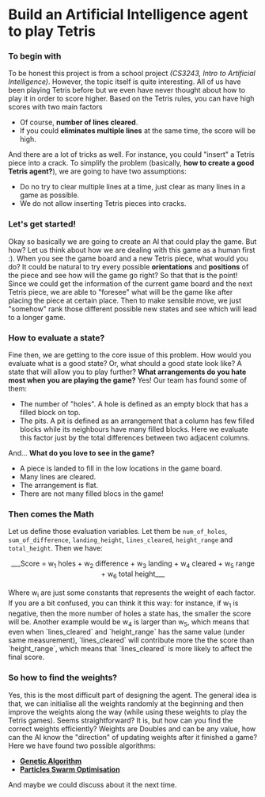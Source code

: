 # Build an Artificial Intelligence agent to play Tetris

### To begin with
To be honest this project is from a school project _(CS3243, Intro to Artificial Intelligence)_. However, the topic itself is quite interesting. All of us have been playing Tetris before but we even have never thought about how to play it in order to score higher. Based on the Tetris rules, you can have high scores with two main factors

  - Of course, __number of lines cleared__.
  - If you could __eliminates multiple lines__ at the same time, the score will be high.

And there are a lot of tricks as well. For instance, you could "insert" a Tetris piece into a crack. To simplify the problem (basically, __how to create a good Tetris agent?__), we are going to have two assumptions:

  - Do no try to clear multiple lines at a time, just clear as many lines in a game as possible.
  - We do not allow inserting Tetris pieces into cracks.

### Let's get started!
Okay so basically we are going to create an AI that could play the game. But how? Let us think about how we are dealing with this game as a human first :). When you see the game board and a new Tetris piece, what would you do? It could be natural to try every possible __orientations__ and __positions__ of the piece and see how will the game go right? So that that is the point! Since we could get the information of the current game board and the next Tetris piece, we are able to "foresee" what will be the game like after placing the piece at certain place. Then to make sensible move, we just "somehow" rank those different possible new states and see which will lead to a longer game.

### How to evaluate a state?
Fine then, we are getting to the core issue of this problem. How would you evaluate what is a good state? Or, what should a good state look like? A state that will allow you to play further? __What arrangements do you hate most when you are playing the game?__ Yes! Our team has found some of them:

  - The number of "holes". A hole is defined as an empty block that has a filled block on top.
  - The pits. A pit is defined as an arrangement that a column has few filled blocks while its neighbours have many filled blocks. Here we evaluate this factor just by the total differences between two adjacent columns.

And... __What do you love to see in the game?__

  - A piece is landed to fill in the low locations in the game board.
  - Many lines are cleared.
  - The arrangement is flat.
  - There are not many filled blocs in the game!

### Then comes the Math
Let us define those evaluation variables. Let them be `num_of_holes`, `sum_of_difference`, `landing_height`, `lines_cleared`, `height_range` and `total_height`. Then we have:
<center>___Score = w<sub>1</sub> holes + w<sub>2</sub> difference + w<sub>3</sub> landing + w<sub>4</sub> cleared + w<sub>5</sub> range + w<sub>6</sub> total height___</center></br>
Where w<sub>i</sub> are just some constants that represents the weight of each factor. If you are a bit confused, you can think it this way: for instance, if w<sub>1</sub> is negative, then the more number of holes a state has, the smaller the score will be. Another example would be w<sub>4</sub> is larger than w<sub>5</sub>, which means that even when `lines_cleared` and `height_range` has the same value (under same measurement), `lines_cleared` will contribute more the the score than `height_range`, which means that `lines_cleared` is more likely to affect the final score.

### So how to find the weights?
Yes, this is the most difficult part of designing the agent. The general idea is that, we can initialise all the weights randomly at the beginning and then improve the weights along the way (while using these weights to play the Tetris games). Seems straightforward? It is, but how can you find the correct weights efficiently? Weights are Doubles and can be any value, how can the AI know the "direction" of updating weights after it finished a game? Here we have found two possible algorithms:

  - [__Genetic Algorithm__](https://en.wikipedia.org/wiki/Genetic_algorithm)
  - [__Particles Swarm Optimisation__](https://en.wikipedia.org/wiki/Particle_swarm_optimization)

And maybe we could discuss about it the next time.
